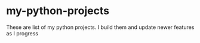 # my-python-projects
These are list of my python projects. I build them and update newer features as I progress
